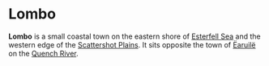 # Lombo

**Lombo** is a small coastal town on the eastern shore of [Esterfell Sea](../../../ch-4-esterfell-gazetteer/esterfell/lenya/esterfell-sea/) and the western edge of the [Scattershot Plains](../../../ch-4-esterfell-gazetteer/esterfell/lenya/scattershot-plains.md). It sits opposite the town of [Ëaruilë](earuile.md) on the [Quench River](../../../ch-4-esterfell-gazetteer/esterfell/lenya/quench-river.md).
